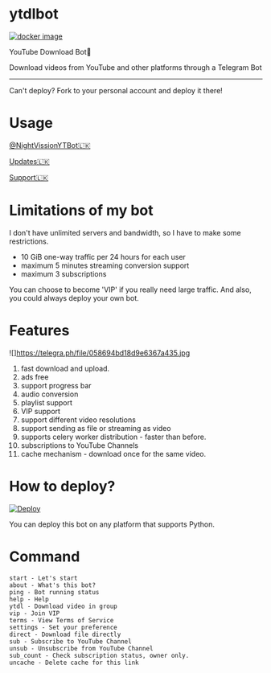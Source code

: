 # ytdlbot

[![docker image](https://telegra.ph/file/058694bd18d9e6367a435.jpg)](https://github.com/tgbot-collection/ytdlbot/actions/workflows/builder.yaml)

YouTube Download Bot🚀

Download videos from YouTube and other platforms through a Telegram Bot

-----

Can't deploy? Fork to your personal account and deploy it there!

# Usage

[@NightVissionYTBot🇱🇰](https://t.me/NightVissionYTBot)

[Updates🇱🇰](https://t.me/NightVission)

[Support🇱🇰](https://t.me/NightVissionSupport)

# Limitations of my bot

I don't have unlimited servers and bandwidth, so I have to make some restrictions.

* 10 GiB one-way traffic per 24 hours for each user
* maximum 5 minutes streaming conversion support
* maximum 3 subscriptions

You can choose to become 'VIP' if you really need large traffic. And also, you could always deploy your own bot.

# Features

![]https://telegra.ph/file/058694bd18d9e6367a435.jpg

1. fast download and upload.
2. ads free
3. support progress bar
4. audio conversion
5. playlist support
6. VIP support
7. support different video resolutions
8. support sending as file or streaming as video
9. supports celery worker distribution - faster than before.
10. subscriptions to YouTube Channels
11. cache mechanism - download once for the same video.


# How to deploy?
[![Deploy](https://www.herokucdn.com/deploy/button.svg)](https://heroku.com/deploy)

You can deploy this bot on any platform that supports Python.


# Command

```
start - Let's start
about - What's this bot?
ping - Bot running status
help - Help
ytdl - Download video in group
vip - Join VIP
terms - View Terms of Service
settings - Set your preference
direct - Download file directly
sub - Subscribe to YouTube Channel
unsub - Unsubscribe from YouTube Channel
sub_count - Check subscription status, owner only.
uncache - Delete cache for this link

